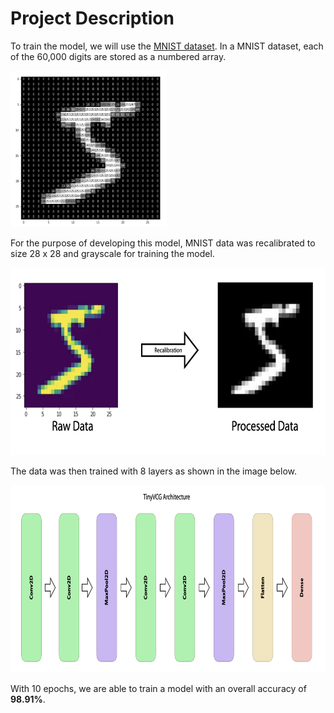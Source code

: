 <h1>Project Description</h1>

To train the model, we will use the [MNIST dataset](https://www.tensorflow.org/datasets/catalog/mnist).
In a MNIST dataset, each of the 60,000 digits are stored as a numbered array.

<img src='/images/mnist_array.png' width='250' height='250'>

For the purpose of developing this model, MNIST data was recalibrated to size 28 x 28 and grayscale for training the model.

<img src='/images/mnist_recalibration.png' width='800' height='300'>

The data was then trained with 8 layers as shown in the image below.

<img src='/images/mnist_architecture.png' width='800' height='300'>

With 10 epochs, we are able to train a model with an overall accuracy of **98.91%**.
